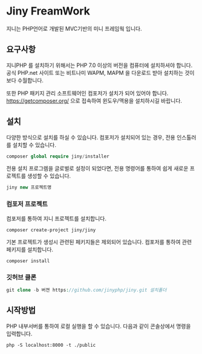 # Jiny FreamWork
지니는 PHP언어로 개발된 MVC기반의 미니 프레임웍 입니다.

## 요구사항
지니PHP 를 설치하기 위해서는 PHP 7.0 이상의 버전을 컴퓨터에 설치하셔야 합니다. 공식 PHP.net 사이트 또는 비트나미 WAPM, MAPM 을 다운로드 받아 설치하는 것이 보다 수월합니다.

또한 PHP 패키지 관리 소프트웨어인 컴포저가 설치가 되어 있어야 합니다.
https://getcomposer.org/ 으로 접속하여 윈도우/맥용을 설치하시길 바랍니다. 

## 설치

다양한 방식으로 설치를 하실 수 있습니다.
컴포저가 설치되어 있는 경우, 전용 인스톨러를 설치할 수 있습니다.

```php
composer global require jiny/installer
```

전용 설치 프로그렘을 글로벌로 설정이 되었다면, 전용 명령어를 통하여 쉽게 새로운 프로젝트를 생성할 수 있습니다.

```php
jiny new 프로젝트명
```

### 컴포저 프로젝트 

컴포저를 통하여 지니 프로젝트를 설치합니다.
```
composer create-project jiny/jiny
```

기본 프로젝트가 생성시 관련된 페키지들은 제외되어 있습니다. 컴포저를 통하여 관련 페키지를 설치합니다.
```
composer install
```

### 깃허브 클론

```php
git clone -b 버젼 https://github.com/jinyphp/jiny.git 설치폴더

```

## 시작방법

PHP 내부서버를 통하여 로컬 실행을 할 수 있습니다. 다음과 같이 콘솔상에서 명령을 입력합니다.
```
php -S localhost:8000 -t ./public
```